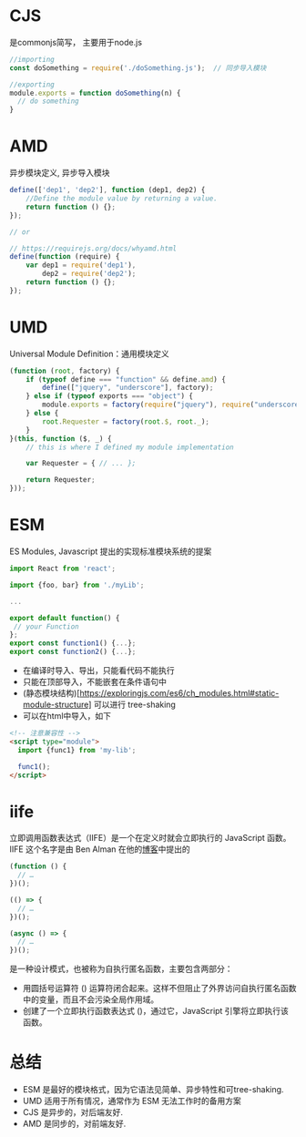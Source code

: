 
# CJS

是commonjs简写， 主要用于node.js

```js
//importing 
const doSomething = require('./doSomething.js');  // 同步导入模块

//exporting
module.exports = function doSomething(n) {
  // do something
}
```
# AMD

异步模块定义, 异步导入模块

```js
define(['dep1', 'dep2'], function (dep1, dep2) {
    //Define the module value by returning a value.
    return function () {};
});

// or

// https://requirejs.org/docs/whyamd.html
define(function (require) {
    var dep1 = require('dep1'),
        dep2 = require('dep2');
    return function () {};
});
```
# UMD
Universal Module Definition：通用模块定义

```js
(function (root, factory) {
    if (typeof define === "function" && define.amd) {
        define(["jquery", "underscore"], factory);
    } else if (typeof exports === "object") {
        module.exports = factory(require("jquery"), require("underscore"));
    } else {
        root.Requester = factory(root.$, root._);
    }
}(this, function ($, _) {
    // this is where I defined my module implementation

    var Requester = { // ... };

    return Requester;
}));
```
# ESM
ES Modules, Javascript 提出的实现标准模块系统的提案
 ```js
 import React from 'react';

 import {foo, bar} from './myLib';

...

export default function() {
  // your Function
};
export const function1() {...};
export const function2() {...};
 ```
- 在编译时导入、导出，只能看代码不能执行
- 只能在顶部导入，不能嵌套在条件语句中
- (静态模块结构)[https://exploringjs.com/es6/ch_modules.html#static-module-structure] 可以进行 tree-shaking
- 可以在html中导入，如下
```html
<!-- 注意兼容性 -->
<script type="module">
  import {func1} from 'my-lib';

  func1();
</script>
```
# iife
立即调用函数表达式（IIFE）是一个在定义时就会立即执行的 JavaScript 函数。IIFE 这个名字是由 Ben Alman 在他的[博客](https://web.archive.org/web/20171201033208/http://benalman.com/news/2010/11/immediately-invoked-function-expression/#iife)中提出的

```js
(function () {
  // …
})();

(() => {
  // …
})();

(async () => {
  // …
})();

```
是一种设计模式，也被称为自执行匿名函数，主要包含两部分：
- 用圆括号运算符 () 运算符闭合起来。这样不但阻止了外界访问自执行匿名函数中的变量，而且不会污染全局作用域。
- 创建了一个立即执行函数表达式 ()，通过它，JavaScript 引擎将立即执行该函数。

# 总结
- ESM 是最好的模块格式，因为它语法见简单、异步特性和可tree-shaking.
- UMD  适用于所有情况，通常作为 ESM 无法工作时的备用方案
- CJS 是异步的，对后端友好.
- AMD 是同步的，对前端友好.